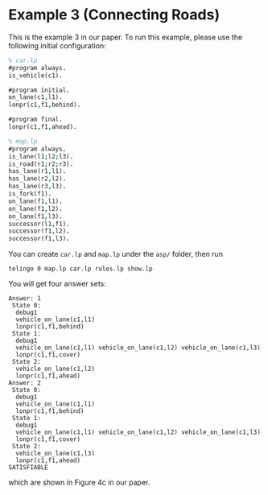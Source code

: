 # Example 3 (Connecting Roads)

This is the example 3 in our paper. To run this example, please use the following initial configuration:

```prolog
% car.lp
#program always.
is_vehicle(c1).

#program initial.
on_lane(c1,l1).
lonpr(c1,f1,behind).

#program final.
lonpr(c1,f1,ahead).
```

```prolog
% map.lp
#program always.
is_lane(l1;l2;l3).
is_road(r1;r2;r3).
has_lane(r1,l1).
has_lane(r2,l2).
has_lane(r3,l3).
is_fork(f1).
on_lane(f1,l1).
on_lane(f1,l2).
on_lane(f1,l3).
successor(l1,f1).
successor(f1,l2).
successor(f1,l3).
```

You can create `car.lp` and `map.lp` under the `asp/` folder, then run
```shell
telingo 0 map.lp car.lp rules.lp show.lp
```
You will get four answer sets:
```
Answer: 1
 State 0:
  debug1
  vehicle_on_lane(c1,l1)
  lonpr(c1,f1,behind)
 State 1:
  debug1
  vehicle_on_lane(c1,l1) vehicle_on_lane(c1,l2) vehicle_on_lane(c1,l3)
  lonpr(c1,f1,cover)
 State 2:
  vehicle_on_lane(c1,l2)
  lonpr(c1,f1,ahead)
Answer: 2
 State 0:
  debug1
  vehicle_on_lane(c1,l1)
  lonpr(c1,f1,behind)
 State 1:
  debug1
  vehicle_on_lane(c1,l1) vehicle_on_lane(c1,l2) vehicle_on_lane(c1,l3)
  lonpr(c1,f1,cover)
 State 2:
  vehicle_on_lane(c1,l3)
  lonpr(c1,f1,ahead)
SATISFIABLE
```
which are shown in Figure 4c in our paper.